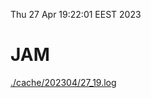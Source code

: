Thu 27 Apr 19:22:01 EEST 2023
# JAM
<a href='./cache/202304/27_19.log'>./cache/202304/27_19.log</a>
